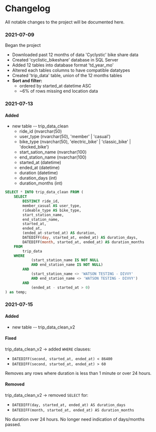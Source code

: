 # Changelog
All notable changes to the project will be documented here.  
  
### 2021-07-09
Began the project
* Downloaded past 12 months of data 'Cyclystic' bike share data
* Created 'cyclistic_bikeshare' database in SQL Server
* Added 12 tables into database format 'td_year_mo'
* Altered each tables columns to have compatible datatypes
* Created 'trip_data' table, union of the 12 months tables
* __Sort and filter:__
  *  ordered by started_at datetime ASC
  *  ~6% of rows missing end location data  
  
 ### 2021-07-13
 #### Added
 * new table -- trip_data_clean
    * ride_id (nvarchar(50)
    * user_type (nvarchar(50), 'member' | 'casual')
    * bike_type (nvarchar(50), 'electric_bike' | 'classic_bike' | 'docked_bike')
    * start_sation_name (nvarchar(100)
    * end_station_name (nvarchar(100)
    * started_at (datetime)
    * ended_at (datetime)
    * duration (datetime)
    * duration_days (int)
    * duration_months (int)
```SQL
SELECT * INTO trip_data_clean FROM (
	SELECT
		DISTINCT ride_id,
		member_casual AS user_type,
		rideable_type AS bike_type,
		start_station_name,
		end_station_name,
		started_at,
		ended_at,
		(ended_at-started_at) AS duration,
		DATEDIFF(day, started_at, ended_at) AS duration_days,
		DATEDIFF(month, started_at, ended_at) AS duration_months
	FROM
		trip_data
	WHERE
			(start_station_name IS NOT NULL 
			AND end_station_name IS NOT NULL)
		AND
			(start_station_name <> 'WATSON TESTING - DIVVY'
			AND end_station_name <> 'WATSON TESTING - DIVVY')
		AND
			(ended_at - started_at > 0)
) as temp;
```

### 2021-07-15
#### Added  
* new table -- trip_data_clean_v2

#### Fixed
trip_data_clean_v2 -> added `WHERE` clauses:
* `DATEDIFF(second, started_at, ended_at) < 86400`  
* `DATEDIFF(second, started_at, ended_at) > 60`  
  
Removes any rows where duration is less than 1 minute or over 24 hours.

#### Removed  
trip_data_clean_v2 -> removed `SELECT` for:  
* `DATEDIFF(day, started_at, ended_at) AS duration_days`
* `DATEDIFF(month, started_at, ended_at) AS duration_months`
 
No duration over 24 hours. No longer need indication of days/months passed.

